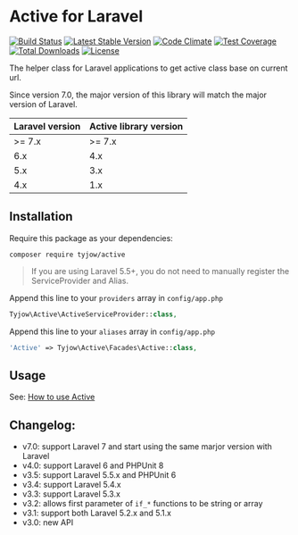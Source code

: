 Active for Laravel
======
[![Build Status](https://travis-ci.org/letrunghieu/active.png?branch=master)](https://travis-ci.org/letrunghieu/active)
[![Latest Stable Version](https://poser.pugx.org/tyjow/active/v/stable.svg)](https://packagist.org/packages/tyjow/active)
[![Code Climate](https://codeclimate.com/github/letrunghieu/active/badges/gpa.svg)](https://codeclimate.com/github/letrunghieu/active)
[![Test Coverage](https://codeclimate.com/github/letrunghieu/active/badges/coverage.svg)](https://codeclimate.com/github/letrunghieu/active/coverage)
[![Total Downloads](https://poser.pugx.org/tyjow/active/downloads.svg)](https://packagist.org/packages/tyjow/active)
[![License](https://poser.pugx.org/tyjow/active/license.svg)](https://packagist.org/packages/tyjow/active)

The helper class for Laravel applications to get active class base on current url.

Since version 7.0, the major version of this library will match the major version of Laravel.

| Laravel version | Active library version  |
| --------------- | ----------------------- |
| >= 7.x          | >= 7.x                  |
| 6.x             | 4.x                     |
| 5.x             | 3.x                     |
| 4.x             | 1.x                     |

## Installation

Require this package as your dependencies:

```
composer require tyjow/active
```
> If you are using Laravel 5.5+, you do not need to manually register the ServiceProvider and Alias.

Append this line to your `providers` array in `config/app.php`

```php
Tyjow\Active\ActiveServiceProvider::class,
```

Append this line to your `aliases` array in `config/app.php`

```php
'Active' => Tyjow\Active\Facades\Active::class,
```

## Usage

See: [How to use Active](https://www.hieule.info/tag/laravel-active/)

## Changelog:

* v7.0: support Laravel 7 and start using the same marjor version with Laravel
* v4.0: support Laravel 6 and PHPUnit 8
* v3.5: support Laravel 5.5.x and PHPUnit 6
* v3.4: support Laravel 5.4.x
* v3.3: support Laravel 5.3.x
* v3.2: allows first parameter of `if_*` functions to be string or array
* v3.1: support both Laravel 5.2.x and 5.1.x
* v3.0: new API
